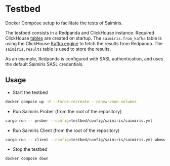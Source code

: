 # Testbed

Docker Compose setup to facilitate the tests of Saimiris.

The testbed consists in a Redpanda and ClickHouse instance. Required ClickHouse [tables](config/clickhouse/docker-entrypoint-initdb.d/init.sql) are created on startup. The `saimiris.from_kafka` table is using the ClickHouse [Kafka engine](https://clickhouse.com/docs/en/engines/table-engines/integrations/kafka) to fetch the results from Redpanda. The `saimiris.results` table is used to store the results.

As an example, Redpanda is configured with SASL authentication, and uses the default Saimiris SASL credentials.

## Usage

* Start the testbed

```sh
docker compose up -d --force-recreate --renew-anon-volumes
```

* Run Saimiris Prober (from the root of the repository)

```sh
cargo run -- prober --config=testbed/config/saimiris/saimiris.yml
```

* Run Saimiris Client (from the root of the repository)

```sh
cargo run -- client --config=testbed/config/saimiris/saimiris.yml wbmwwp9vna 2606:4700:4700::1111/128,1,32,1
```

* Stop the testbed

```sh
docker compose down
```
